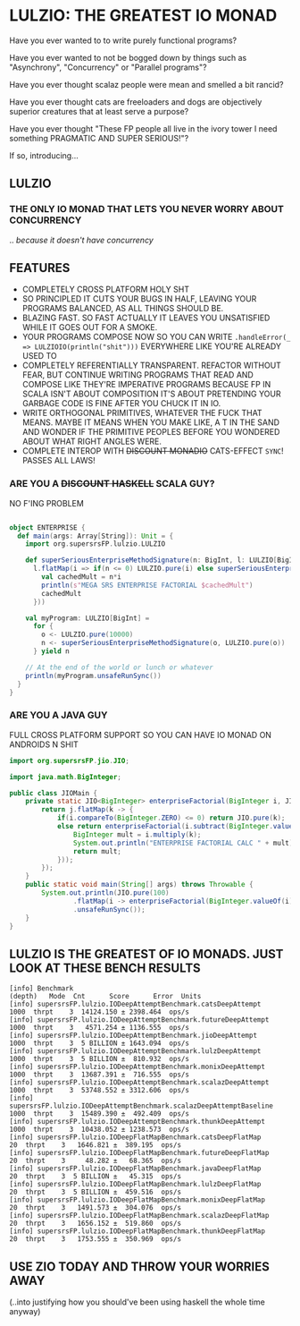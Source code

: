 # LULZIO: THE GREATEST IO MONAD

Have you ever wanted to to write purely functional programs?

Have you ever wanted to not be bogged down by things such as "Asynchrony",
"Concurrency" or "Parallel programs"?

Have you ever thought scalaz people were mean and smelled a bit rancid?

Have you ever thought cats are freeloaders and dogs are objectively superior creatures that
at least serve a purpose?

Have you ever thought "These FP people all live in the ivory tower I need something PRAGMATIC
AND SUPER SERIOUS!"?

If so, introducing...

## LULZIO

### THE ONLY IO MONAD THAT LETS YOU NEVER WORRY ABOUT CONCURRENCY

.. _because it doesn't have concurrency_

## FEATURES

- COMPLETELY CROSS PLATFORM HOLY SHT
- SO PRINCIPLED IT CUTS YOUR BUGS IN HALF, LEAVING YOUR PROGRAMS BALANCED,
AS ALL THINGS SHOULD BE.
- BLAZING FAST. SO FAST ACTUALLY IT LEAVES YOU UNSATISFIED WHILE IT GOES OUT FOR A SMOKE.
- YOUR PROGRAMS COMPOSE NOW SO YOU CAN WRITE `.handleError(_ => LULZIOIO(println("shit")))` EVERYWHERE
LIKE YOU'RE ALREADY USED TO
- COMPLETELY REFERENTIALLY TRANSPARENT. REFACTOR WITHOUT FEAR, BUT CONTINUE
WRITING PROGRAMS THAT READ AND COMPOSE LIKE THEY'RE IMPERATIVE PROGRAMS BECAUSE FP IN SCALA
ISN'T ABOUT COMPOSITION IT'S ABOUT PRETENDING YOUR GARBAGE CODE IS FINE AFTER YOU CHUCK IT IN IO.
- WRITE ORTHOGONAL PRIMITIVES, WHATEVER THE FUCK THAT MEANS. MAYBE IT MEANS WHEN YOU MAKE LIKE, A 
T IN THE SAND AND WONDER IF THE PRIMITIVE PEOPLES BEFORE YOU WONDERED ABOUT WHAT RIGHT
ANGLES WERE.
- COMPLETE INTEROP WITH ~~DISCOUNT MONADIO~~ CATS-EFFECT `SYNC`! PASSES ALL LAWS!



### ARE YOU A ~~DISCOUNT HASKELL~~ SCALA GUY?

NO F'ING PROBLEM

```scala

object ENTERPRISE {
  def main(args: Array[String]): Unit = {
    import org.supersrsFP.lulzio.LULZIO

    def superSeriousEnterpriseMethodSignature(n: BigInt, l: LULZIO[BigInt]): LULZIO[BigInt] =
      l.flatMap(i => if(n <= 0) LULZIO.pure(i) else superSeriousEnterpriseMethodSignature(n-1, LULZIO.delay {
        val cachedMult = n*i
        println(s"MEGA SRS ENTERPRISE FACTORIAL $cachedMult")
        cachedMult
      }))

    val myProgram: LULZIO[BigInt] =
      for {
        o <- LULZIO.pure(10000)
        n <- superSeriousEnterpriseMethodSignature(o, LULZIO.pure(o))
      } yield n

    // At the end of the world or lunch or whatever
    println(myProgram.unsafeRunSync())
  }
}
```


### ARE YOU A JAVA GUY

FULL CROSS PLATFORM SUPPORT SO YOU CAN HAVE IO MONAD ON
ANDROIDS N SHIT

```java
import org.supersrsFP.jio.JIO;

import java.math.BigInteger;

public class JIOMain {
    private static JIO<BigInteger> enterpriseFactorial(BigInteger i, JIO<BigInteger> j){
        return j.flatMap(k -> {
            if(i.compareTo(BigInteger.ZERO) <= 0) return JIO.pure(k);
            else return enterpriseFactorial(i.subtract(BigInteger.valueOf(1)), JIO.delay(() -> {
                BigInteger mult = i.multiply(k);
                System.out.println("ENTERPRISE FACTORIAL CALC " + mult);
                return mult;
            }));
        });
    }
    public static void main(String[] args) throws Throwable {
        System.out.println(JIO.pure(100)
                .flatMap(i -> enterpriseFactorial(BigInteger.valueOf(i), JIO.pure(BigInteger.valueOf(1))))
                .unsafeRunSync());
    }
}
```

## LULZIO IS THE GREATEST OF IO MONADS. JUST LOOK AT THESE BENCH RESULTS
```
[info] Benchmark                                                           (depth)   Mode  Cnt      Score      Error  Units
[info] supersrsFP.lulzio.IODeepAttemptBenchmark.catsDeepAttempt               1000  thrpt    3  14124.150 ± 2398.464  ops/s
[info] supersrsFP.lulzio.IODeepAttemptBenchmark.futureDeepAttempt             1000  thrpt    3   4571.254 ± 1136.555  ops/s
[info] supersrsFP.lulzio.IODeepAttemptBenchmark.jioDeepAttempt                1000  thrpt    3  5 BILLION ± 1643.094  ops/s
[info] supersrsFP.lulzio.IODeepAttemptBenchmark.lulzDeepAttempt               1000  thrpt    3  5 BILLION ±  810.932  ops/s
[info] supersrsFP.lulzio.IODeepAttemptBenchmark.monixDeepAttempt              1000  thrpt    3  13687.391 ±  716.555  ops/s
[info] supersrsFP.lulzio.IODeepAttemptBenchmark.scalazDeepAttempt             1000  thrpt    3  53748.552 ± 3312.606  ops/s
[info] supersrsFP.lulzio.IODeepAttemptBenchmark.scalazDeepAttemptBaseline     1000  thrpt    3  15489.390 ±  492.409  ops/s
[info] supersrsFP.lulzio.IODeepAttemptBenchmark.thunkDeepAttempt              1000  thrpt    3  10438.052 ± 1238.573  ops/s
[info] supersrsFP.lulzio.IODeepFlatMapBenchmark.catsDeepFlatMap                 20  thrpt    3   1646.821 ±  389.195  ops/s
[info] supersrsFP.lulzio.IODeepFlatMapBenchmark.futureDeepFlatMap               20  thrpt    3     48.282 ±   68.365  ops/s
[info] supersrsFP.lulzio.IODeepFlatMapBenchmark.javaDeepFlatMap                 20  thrpt    3  5 BILLION ±   45.315  ops/s
[info] supersrsFP.lulzio.IODeepFlatMapBenchmark.lulzDeepFlatMap                 20  thrpt    3  5 BILLION ±  459.516  ops/s
[info] supersrsFP.lulzio.IODeepFlatMapBenchmark.monixDeepFlatMap                20  thrpt    3   1491.573 ±  304.076  ops/s
[info] supersrsFP.lulzio.IODeepFlatMapBenchmark.scalazDeepFlatMap               20  thrpt    3   1656.152 ±  519.860  ops/s
[info] supersrsFP.lulzio.IODeepFlatMapBenchmark.thunkDeepFlatMap                20  thrpt    3   1753.555 ±  350.969  ops/s

```

## USE ZIO TODAY AND THROW YOUR WORRIES AWAY

(..into justifying how you should've been using haskell the whole time anyway)
